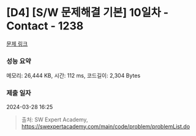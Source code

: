 # [D4] [S/W 문제해결 기본] 10일차 - Contact - 1238 

[문제 링크](https://swexpertacademy.com/main/code/problem/problemDetail.do?contestProbId=AV15B1cKAKwCFAYD) 

### 성능 요약

메모리: 26,444 KB, 시간: 112 ms, 코드길이: 2,304 Bytes

### 제출 일자

2024-03-28 16:25



> 출처: SW Expert Academy, https://swexpertacademy.com/main/code/problem/problemList.do